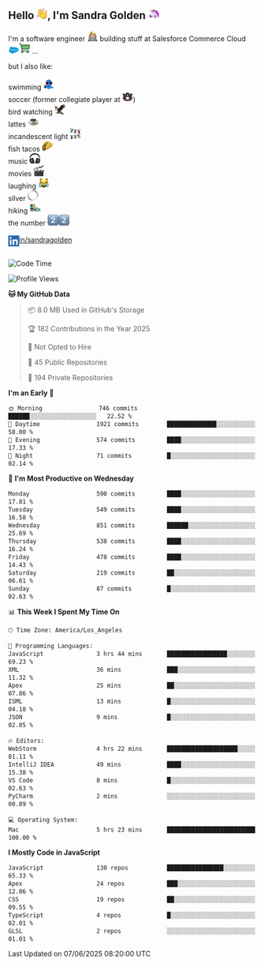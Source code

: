 ## Hello <img src="./static/emoji/wave.png" width="22" />, I'm Sandra Golden <img src="./static/emoji/unicorn-face.png" width="22" />

I'm a software engineer <img src="./static/emoji/female-technologist.png" width="22" /> building stuff at Salesforce Commerce Cloud <img src="./static/emoji/salesforce.png" width="22" /><img src="./static/emoji/commerce-cloud.png" width="22" />&nbsp;...

but I also like:<br/><br/>
swimming <img alt="swimming" src="./static/emoji/keep-swimming.png" width="22" /><br/>
soccer  (former collegiate player at <img src="./static/emoji/auburn.png" width="22" />)<br/>
bird watching <img src="./static/emoji/eagle.png" width="22" /><br/>
lattes <img src="./static/emoji/coffee.png" width="22" /><br/>
incandescent light <img src="./static/emoji/lights.png" width="22" /><br/>
fish tacos <img src="./static/emoji/taco.png" width="22" /><br/>
music <img src="./static/emoji/headphones.png" width="22" /><br/>
movies <img src="./static/emoji/movie-clapper.png" width="22" /><br/>
laughing <img src="./static/emoji/joy-cat.png" width="22" /><br/>
silver <img src="./static/emoji/silver-hoop.png" width="22" /><br/>
hiking <img src="./static/emoji/hiker.png" width="22" /><br/>
the number <img src="./static/emoji/two.png" width="22" /><img src="./static/emoji/two.png" width="22" />
<br/><br/>
<img align="left" alt="Sandra Golden | LinkedIn" width="22px" src="./static/emoji/linkedin.png" /> <a href="https://www.linkedin.com/in/sandragolden/">in/sandragolden</a>
<br/><br/>
<!--START_SECTION:waka-->
![Code Time](http://img.shields.io/badge/Code%20Time-1%2C166%20hrs%2056%20mins-blue)

![Profile Views](http://img.shields.io/badge/Profile%20Views-0-blue)

**🐱 My GitHub Data** 

> 📦 8.0 MB Used in GitHub's Storage 
 > 
> 🏆 182 Contributions in the Year 2025
 > 
> 🚫 Not Opted to Hire
 > 
> 📜 45 Public Repositories 
 > 
> 🔑 194 Private Repositories 
 > 
**I'm an Early 🐤** 

```text
🌞 Morning                746 commits         ██████░░░░░░░░░░░░░░░░░░░   22.52 % 
🌆 Daytime                1921 commits        ██████████████░░░░░░░░░░░   58.00 % 
🌃 Evening                574 commits         ████░░░░░░░░░░░░░░░░░░░░░   17.33 % 
🌙 Night                  71 commits          █░░░░░░░░░░░░░░░░░░░░░░░░   02.14 % 
```
📅 **I'm Most Productive on Wednesday** 

```text
Monday                   590 commits         ████░░░░░░░░░░░░░░░░░░░░░   17.81 % 
Tuesday                  549 commits         ████░░░░░░░░░░░░░░░░░░░░░   16.58 % 
Wednesday                851 commits         ██████░░░░░░░░░░░░░░░░░░░   25.69 % 
Thursday                 538 commits         ████░░░░░░░░░░░░░░░░░░░░░   16.24 % 
Friday                   478 commits         ████░░░░░░░░░░░░░░░░░░░░░   14.43 % 
Saturday                 219 commits         ██░░░░░░░░░░░░░░░░░░░░░░░   06.61 % 
Sunday                   87 commits          █░░░░░░░░░░░░░░░░░░░░░░░░   02.63 % 
```


📊 **This Week I Spent My Time On** 

```text
🕑︎ Time Zone: America/Los_Angeles

💬 Programming Languages: 
JavaScript               3 hrs 44 mins       █████████████████░░░░░░░░   69.23 % 
XML                      36 mins             ███░░░░░░░░░░░░░░░░░░░░░░   11.32 % 
Apex                     25 mins             ██░░░░░░░░░░░░░░░░░░░░░░░   07.86 % 
ISML                     13 mins             █░░░░░░░░░░░░░░░░░░░░░░░░   04.18 % 
JSON                     9 mins              █░░░░░░░░░░░░░░░░░░░░░░░░   02.85 % 

🔥 Editors: 
WebStorm                 4 hrs 22 mins       ████████████████████░░░░░   81.11 % 
IntelliJ IDEA            49 mins             ████░░░░░░░░░░░░░░░░░░░░░   15.38 % 
VS Code                  8 mins              █░░░░░░░░░░░░░░░░░░░░░░░░   02.63 % 
PyCharm                  2 mins              ░░░░░░░░░░░░░░░░░░░░░░░░░   00.89 % 

💻 Operating System: 
Mac                      5 hrs 23 mins       █████████████████████████   100.00 % 
```

**I Mostly Code in JavaScript** 

```text
JavaScript               130 repos           ████████████████░░░░░░░░░   65.33 % 
Apex                     24 repos            ███░░░░░░░░░░░░░░░░░░░░░░   12.06 % 
CSS                      19 repos            ██░░░░░░░░░░░░░░░░░░░░░░░   09.55 % 
TypeScript               4 repos             █░░░░░░░░░░░░░░░░░░░░░░░░   02.01 % 
GLSL                     2 repos             ░░░░░░░░░░░░░░░░░░░░░░░░░   01.01 % 
```




 Last Updated on 07/06/2025 08:20:00 UTC
<!--END_SECTION:waka-->
